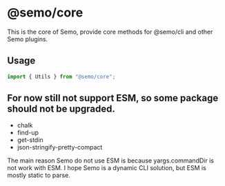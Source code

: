 # @semo/core

This is the core of Semo, provide core methods for @semo/cli and other Semo plugins.

## Usage

```ts
import { Utils } from "@semo/core";
```

## For now still not support ESM, so some package should not be upgraded.

- chalk
- find-up
- get-stdin
- json-stringify-pretty-compact

The main reason Semo do not use ESM is because yargs.commandDir is not work with ESM. I hope Semo is a dynamic CLI solution, but ESM is mostly static to parse.
